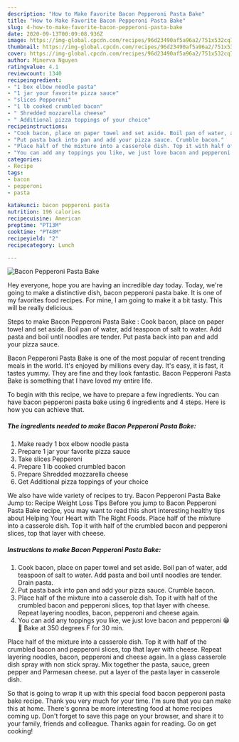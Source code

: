```yaml
---
description: "How to Make Favorite Bacon Pepperoni Pasta Bake"
title: "How to Make Favorite Bacon Pepperoni Pasta Bake"
slug: 4-how-to-make-favorite-bacon-pepperoni-pasta-bake
date: 2020-09-13T00:09:08.936Z
image: https://img-global.cpcdn.com/recipes/96d23490af5a96a2/751x532cq70/bacon-pepperoni-pasta-bake-recipe-main-photo.jpg
thumbnail: https://img-global.cpcdn.com/recipes/96d23490af5a96a2/751x532cq70/bacon-pepperoni-pasta-bake-recipe-main-photo.jpg
cover: https://img-global.cpcdn.com/recipes/96d23490af5a96a2/751x532cq70/bacon-pepperoni-pasta-bake-recipe-main-photo.jpg
author: Minerva Nguyen
ratingvalue: 4.1
reviewcount: 1340
recipeingredient:
- "1 box elbow noodle pasta"
- "1 jar your favorite pizza sauce"
- "slices Pepperoni"
- "1 lb cooked crumbled bacon"
- " Shredded mozzarella cheese"
- " Additional pizza toppings of your choice"
recipeinstructions:
- "Cook bacon, place on paper towel and set aside. Boil pan of water, add teaspoon of salt to water. Add pasta and boil until noodles are tender. Drain pasta."
- "Put pasta back into pan and add your pizza sauce. Crumble bacon."
- "Place half of the mixture into a casserole dish. Top it with half of the crumbled bacon and pepperoni slices, top that layer with cheese. Repeat layering noodles, bacon, pepperoni and cheese again."
- "You can add any toppings you like, we just love bacon and pepperoni 😁🥓 Bake at 350 degrees F for 30 min."
categories:
- Recipe
tags:
- bacon
- pepperoni
- pasta

katakunci: bacon pepperoni pasta 
nutrition: 196 calories
recipecuisine: American
preptime: "PT13M"
cooktime: "PT48M"
recipeyield: "2"
recipecategory: Lunch

---
```



![Bacon Pepperoni Pasta Bake](https://img-global.cpcdn.com/recipes/96d23490af5a96a2/751x532cq70/bacon-pepperoni-pasta-bake-recipe-main-photo.jpg)

Hey everyone, hope you are having an incredible day today. Today, we're going to make a distinctive dish, bacon pepperoni pasta bake. It is one of my favorites food recipes. For mine, I am going to make it a bit tasty. This will be really delicious.

Steps to make Bacon Pepperoni Pasta Bake : Cook bacon, place on paper towel and set aside. Boil pan of water, add teaspoon of salt to water. Add pasta and boil until noodles are tender. Put pasta back into pan and add your pizza sauce.

Bacon Pepperoni Pasta Bake is one of the most popular of recent trending meals in the world. It's enjoyed by millions every day. It's easy, it is fast, it tastes yummy. They are fine and they look fantastic. Bacon Pepperoni Pasta Bake is something that I have loved my entire life.


To begin with this recipe, we have to prepare a few ingredients. You can have bacon pepperoni pasta bake using 6 ingredients and 4 steps. Here is how you can achieve that.

<!--inarticleads1-->

##### The ingredients needed to make Bacon Pepperoni Pasta Bake:

1. Make ready 1 box elbow noodle pasta
1. Prepare 1 jar your favorite pizza sauce
1. Take slices Pepperoni
1. Prepare 1 lb cooked crumbled bacon
1. Prepare  Shredded mozzarella cheese
1. Get  Additional pizza toppings of your choice


We also have wide variety of recipes to try. Bacon Pepperoni Pasta Bake Jump to: Recipe Weight Loss Tips Before you jump to Bacon Pepperoni Pasta Bake recipe, you may want to read this short interesting healthy tips about Helping Your Heart with The Right Foods. Place half of the mixture into a casserole dish. Top it with half of the crumbled bacon and pepperoni slices, top that layer with cheese. 

<!--inarticleads2-->

##### Instructions to make Bacon Pepperoni Pasta Bake:

1. Cook bacon, place on paper towel and set aside. Boil pan of water, add teaspoon of salt to water. Add pasta and boil until noodles are tender. Drain pasta.
1. Put pasta back into pan and add your pizza sauce. Crumble bacon.
1. Place half of the mixture into a casserole dish. Top it with half of the crumbled bacon and pepperoni slices, top that layer with cheese. Repeat layering noodles, bacon, pepperoni and cheese again.
1. You can add any toppings you like, we just love bacon and pepperoni 😁🥓 Bake at 350 degrees F for 30 min.


Place half of the mixture into a casserole dish. Top it with half of the crumbled bacon and pepperoni slices, top that layer with cheese. Repeat layering noodles, bacon, pepperoni and cheese again. In a glass casserole dish spray with non stick spray. Mix together the pasta, sauce, green pepper and Parmesan cheese. put a layer of the pasta layer in casserole dish. 

So that is going to wrap it up with this special food bacon pepperoni pasta bake recipe. Thank you very much for your time. I'm sure that you can make this at home. There's gonna be more interesting food at home recipes coming up. Don't forget to save this page on your browser, and share it to your family, friends and colleague. Thanks again for reading. Go on get cooking!
